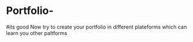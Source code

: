 # Portfolio-

#its good  Now try to create your portfolio in different plateforms which can learn you other paltforms
